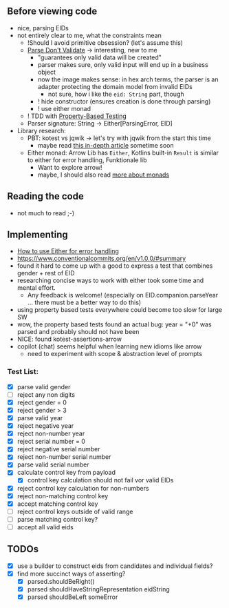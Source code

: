 ## Before viewing code

- nice, parsing EIDs
- not entirely clear to me, what the constraints mean
  - !Should I avoid primitive obsession? (let's assume this)
  - [Parse Don't Validate](https://xtrem-tdd.netlify.app/flavours/design/parse-dont-validate/) -> interesting, new to me
    - "guarantees only valid data will be created"
    - parser makes sure, only valid input will end up in a business object
    - now the image makes sense: in hex arch terms, the parser is an adapter protecting the domain model from invalid EIDs
      - not sure, how i like the `eid: String` part, though
    - ! hide constructor (ensures creation is done through parsing) 
    - ! use either monad
  - ! TDD with [Property-Based Testing](https://xtrem-tdd.netlify.app/flavours/testing/pbt/)
  - Parser signature: String -> Either[ParsingError, EID]
- Library research:
  - PBT: kotest vs jqwik -> let's try with jqwik from the start this time
    - maybe read [this in-depth article](https://johanneslink.net/property-based-testing-in-kotlin/#finding-good-properties) sometime soon
  - Either monad: Arrow Lib has `Either`, Kotlins built-in `Result` is similar to either for error handling, Funktionale lib
    - Want to explore arrow!
    - maybe, I should also read [more about monads](https://medium.com/@albert.llousas/monads-explained-in-kotlin-4126ac0cb7f2)

## Reading the code

- not much to read ;-)

## Implementing

- [How to use Either for error handling](https://proandroiddev.com/how-to-use-arrows-either-for-exception-handling-in-your-application-a73574b39d07)
- https://www.conventionalcommits.org/en/v1.0.0/#summary
- found it hard to come up with a good to express a test that combines gender + rest of EID
- researching concise ways to work with either took some time and mental effort. 
  - Any feedback is welcome! (especially on EID.companion.parseYear ... there must be a better way to do this)
- using property based tests everywhere could become too slow for large SW
- wow, the property based tests found an actual bug: year = "+0" was parsed and probably should not have been
- NICE: found kotest-assertions-arrow
- copilot (chat) seems helpful when learning new idioms like arrow
  - need to experiment with scope & abstraction level of prompts

### Test List:
- [x] parse valid gender
- [ ] reject any non digits
- [x] reject gender = 0
- [x] reject gender > 3
- [x] parse valid year
- [x] reject negative year
- [x] reject non-number year
- [x] reject serial number = 0
- [x] reject negative serial number
- [x] reject non-number serial number
- [x] parse valid serial number
- [x] calculate control key from payload
  - [x] control key calculation should not fail vor valid EIDs  
- [x] reject control key calculation for non-numbers
- [x] reject non-matching control key
- [x] accept matching control key
- [ ] reject control keys outside of valid range
- [ ] parse matching control key?
- [ ] accept all valid eids

## TODOs
- [x] use a builder to construct eids from candidates and individual fields?
- [x] find more succinct ways of asserting?
  - [x] parsed.shouldBeRight()
  - [x] parsed shouldHaveStringRepresentation eidString
  - [x] parsed shouldBeLeft someError